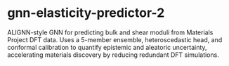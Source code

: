 # gnn-elasticity-predictor-2
ALIGNN-style GNN for predicting bulk and shear moduli from Materials Project DFT data. Uses a 5-member ensemble, heteroscedastic head, and conformal calibration to quantify epistemic and aleatoric uncertainty, accelerating materials discovery by reducing redundant DFT simulations.
